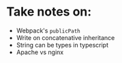 # Take notes on:
* Webpack's `publicPath`
* Write on concatenative inheritance
* String can be types in typescript
* Apache vs nginx
